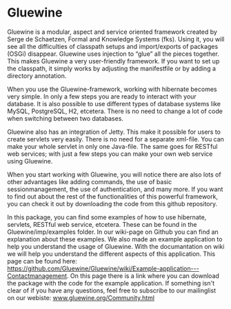 Gluewine
========
Gluewine is a modular, aspect and service oriented framework created by Serge de Schaetzen, Formal and Knowledge Systems (fks). Using it, you will see all the difficulties of classpath setups and import/exports of packages (OSGi) disappear. Gluewine uses injection to “glue” all the pieces together. This makes Gluewine a very user-friendly framework. If you want to set up the classpath, it simply works by adjusting the manifestfile or by adding a directory annotation. 

When you use the Gluewine-framework, working with hibernate becomes very simple. In only a few steps you are ready to interact with your database. It is also possible to use different types of database systems like MySQL, PostgreSQL, H2, etcetera. There is no need to change a lot of code when switching between two databases. 

Gluewine also has an integration of Jetty. This make it possible for users to create servlets very easily. There is no need for a separate xml-file. You can make your whole servlet in only one Java-file. The same goes for RESTful web services; with just a few steps you can make your own web service using Gluewine. 

When you start working with Gluewine, you will notice there are also lots of other advantages like adding commands, the use of basic sessionmanagement, the use of authentication, and many more. If you want to find out about the rest of the functionalities of this powerful framework, you can check it out by downloading the code from this github repository.


In this package, you can find some examples of how to use hibernate, servlets, RESTful web service, etcetera. These can be found in the Gluewine/imp/examples folder. In our wiki-page on Github you can find an explanation about these examples. 
We also made an example application to help you understand the usage of Gluewine. With the documantation on wiki we will help you understand the different aspects of this application. This page can be found here: https://github.com/Gluewine/Gluewine/wiki/Example-application---Contactmanagement. On this page there is a link where you can download the package with the code for the example application.
If something isn't clear of if you have any questions, feel free to subscribe to our mailinglist on our webiste: www.gluewine.org/Community.html
